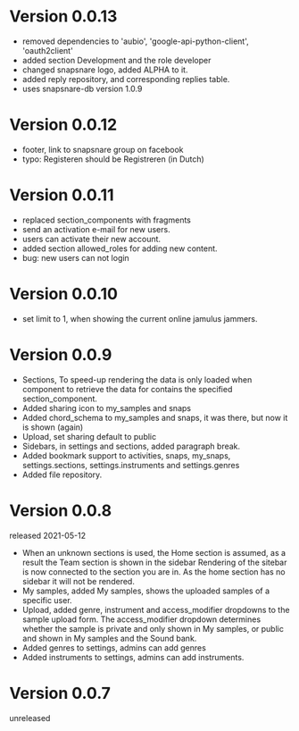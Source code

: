 # Version 0.0.13
- removed dependencies to 'aubio', 'google-api-python-client', 'oauth2client'
- added section Development and the role developer
- changed snapsnare logo, added ALPHA to it.
- added reply repository, and corresponding replies table.
- uses snapsnare-db version 1.0.9

# Version 0.0.12
- footer, link to snapsnare group on facebook
- typo: Registeren should be Registreren (in Dutch)

# Version 0.0.11
- replaced section_components with fragments
- send an activation e-mail for new users.
- users can activate their new account.
- added section allowed_roles for adding new content.  
- bug: new users can not login

# Version 0.0.10
- set limit to 1, when showing the current online jamulus jammers.

# Version 0.0.9
- Sections, To speed-up rendering the data is only loaded when component to retrieve the data for contains the
  specified section_component.
- Added sharing icon to my_samples and snaps
- Added chord_schema to my_samples and snaps, it was there, but now it is shown (again)
- Upload, set sharing default to public
- Sidebars, in settings and sections, added paragraph break.
- Added bookmark support to activities, snaps, my_snaps, settings.sections, settings.instruments and settings.genres
- Added file repository.

# Version 0.0.8
released 2021-05-12
- When an unknown sections is used, the Home section is assumed, as a result the Team section is shown in the sidebar
  Rendering of the sitebar is now connected to the section you are in. As the home section has no sidebar it will not
  be rendered.
- My samples, added My samples, shows the uploaded samples of a specific user.
- Upload, added genre, instrument and access_modifier dropdowns to the sample upload form.
  The access_modifier dropdown determines whether the sample is private and only shown in My samples, or public and shown 
  in My samples and the Sound bank.
- Added genres to settings, admins can add genres
- Added instruments to settings, admins can add instruments.

# Version 0.0.7
unreleased